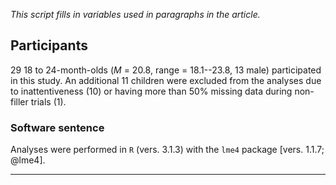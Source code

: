 
_This script fills in variables used in paragraphs in the article._







## Participants



29 18 to 24-month-olds (_M_&nbsp;=&nbsp;20.8, 
range&nbsp;=&nbsp;18.1--23.8, 13 male) participated in this study. An 
additional 11 children were excluded from the analyses due to 
inattentiveness (10) or having more than 50% missing data during 
non-filler trials (1).  



### Software sentence



Analyses were performed in `R` (vers. 3.1.3) with the `lme4` package 
[vers. 1.1.7; @lme4]. 

***
